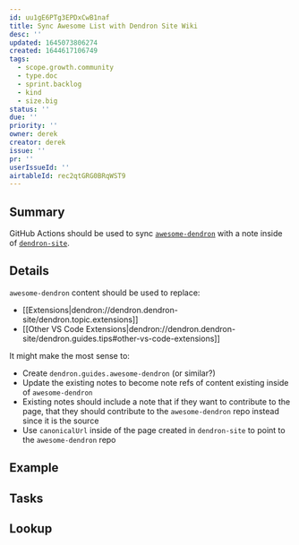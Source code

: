 ```yaml
---
id: uu1gE6PTg3EPDxCwB1naf
title: Sync Awesome List with Dendron Site Wiki
desc: ''
updated: 1645073806274
created: 1644617106749
tags:
  - scope.growth.community
  - type.doc
  - sprint.backlog
  - kind
  - size.big
status: ''
due: ''
priority: ''
owner: derek
creator: derek
issue: ''
pr: ''
userIssueId: ''
airtableId: rec2qtGRG0BRqWST9
---
```


## Summary

GitHub Actions should be used to sync [`awesome-dendron`](https://github.com/dendronhq/awesome-dendron/) with a note inside of [`dendron-site`](https://github.com/dendronhq/dendron-site).

## Details

`awesome-dendron` content should be used to replace:

- [[Extensions|dendron://dendron.dendron-site/dendron.topic.extensions]]
- [[Other VS Code Extensions|dendron://dendron.dendron-site/dendron.guides.tips#other-vs-code-extensions]]

It might make the most sense to:

- Create `dendron.guides.awesome-dendron` (or similar?)
- Update the existing notes to become note refs of content existing inside of `awesome-dendron`
- Existing notes should include a note that if they want to contribute to the page, that they should contribute to the `awesome-dendron` repo instead since it is the source
- Use `canonicalUrl` inside of the page created in `dendron-site` to point to the `awesome-dendron` repo

## Example

## Tasks

## Lookup
